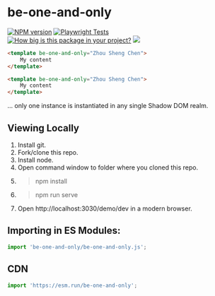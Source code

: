 # be-one-and-only

[![NPM version](https://badge.fury.io/js/be-one-and-only.png)](http://badge.fury.io/js/be-one-and-only)
[![Playwright Tests](https://github.com/bahrus/be-one-and-only/actions/workflows/CI.yml/badge.svg?branch=baseline)](https://github.com/bahrus/be-one-and-only/actions/workflows/CI.yml)
[![How big is this package in your project?](https://img.shields.io/bundlephobia/minzip/be-one-and-only?style=for-the-badge)](https://bundlephobia.com/result?p=be-one-and-only)
<img src="http://img.badgesize.io/https://cdn.jsdelivr.net/npm/be-one-and-only?compression=gzip">

```html
<template be-one-and-only="Zhou Sheng Chen">
    My content
</template>

<template be-one-and-only="Zhou Sheng Chen">
    My content
</template>
```

... only one instance is instantiated in any single Shadow DOM realm.

## Viewing Locally

1.  Install git.
2.  Fork/clone this repo.
3.  Install node.
4.  Open command window to folder where you cloned this repo.
5.  > npm install
6.  > npm run serve
7.  Open http://localhost:3030/demo/dev in a modern browser.

## Importing in ES Modules:

```JavaScript
import 'be-one-and-only/be-one-and-only.js';
```

## CDN

```JavaScript
import 'https://esm.run/be-one-and-only';

```